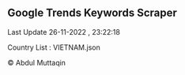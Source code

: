 

## Google Trends Keywords Scraper 
 
Last Update 26-11-2022 , 23:22:18

Country List :
VIETNAM.json



© Abdul Muttaqin 
